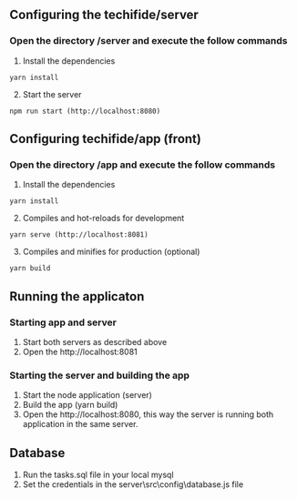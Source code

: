 ## Configuring the techifide/server
### Open the directory /server and execute the follow commands

1. Install the dependencies
```
yarn install
```
2. Start the server
```
npm run start (http://localhost:8080)
```

## Configuring techifide/app (front)
### Open the directory /app and execute the follow commands

1. Install the dependencies
```
yarn install
```

2. Compiles and hot-reloads for development
```
yarn serve (http://localhost:8081)
```

3. Compiles and minifies for production (optional)
```
yarn build
```

## Running the applicaton

### Starting app and server

1. Start both servers as described above
2. Open the http://localhost:8081

### Starting the server and building the app

1. Start the node application (server)
2. Build the app (yarn build)
2. Open the http://localhost:8080, this way the server is running both application in the same server.


## Database
1. Run the tasks.sql file in your local mysql
2. Set the credentials in the server\src\config\database.js file
